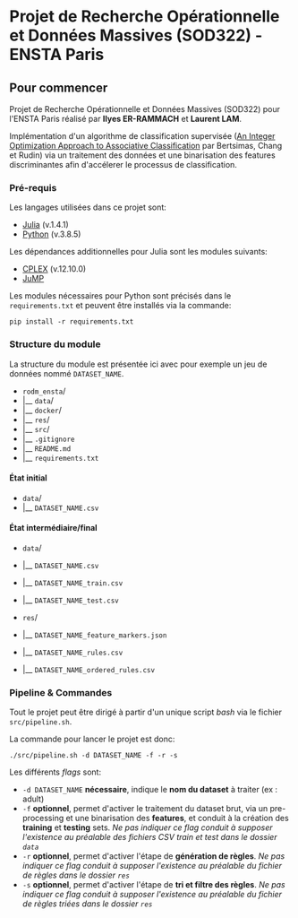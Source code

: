 # Projet de Recherche Opérationnelle et Données Massives (SOD322) - ENSTA Paris 

## Pour commencer
Projet de Recherche Opérationnelle et Données Massives (SOD322) pour l'ENSTA Paris réalisé par **Ilyes ER-RAMMACH** et **Laurent LAM**. 

Implémentation d'un algorithme de classification supervisée ([An Integer Optimization Approach to Associative Classification](https://www.mit.edu/~dbertsim/papers/Machine%20Learning%20under%20a%20Modern%20Optimization%20Lens/An%20Integer%20Optimization%20Approach%20to%20Associative%20Classification.pdf) par Bertsimas, Chang et Rudin) via un traitement des données et une binarisation des features discriminantes afin d'accélerer le processus de classification.

### Pré-requis
Les langages utilisées dans ce projet sont:

* [Julia](https://julialang.org/downloads/) (v.1.4.1)
* [Python](https://www.python.org/downloads/) (v.3.8.5)

Les dépendances additionnelles pour Julia sont les modules suivants:

* [CPLEX](https://juliapackages.com/p/cplex) (v.12.10.0)
* [JuMP](https://juliapackages.com/p/jump)

Les modules nécessaires pour Python sont précisés dans le `requirements.txt` et peuvent être installés via la commande:

```
pip install -r requirements.txt
```

### Structure du module
La structure du module est présentée ici avec pour exemple un jeu de données nommé `DATASET_NAME`.

- `rodm_ensta`/
- |__ `data`/
- |__ `docker`/
- |__ `res`/
- |__ `src`/
- |__ `.gitignore`
- |__ `README.md`
- |__ `requirements.txt`

#### État initial

- `data`/
- |__ `DATASET_NAME.csv`

#### État intermédiaire/final


- `data`/
- |__ `DATASET_NAME.csv`
- |__ `DATASET_NAME_train.csv`
- |__ `DATASET_NAME_test.csv`

- `res`/
- |__ `DATASET_NAME_feature_markers.json`
- |__ `DATASET_NAME_rules.csv`
- |__ `DATASET_NAME_ordered_rules.csv`

### Pipeline & Commandes

Tout le projet peut être dirigé à partir d'un unique script _bash_ via le fichier `src/pipeline.sh`.

La commande pour lancer le projet est donc:
```
./src/pipeline.sh -d DATASET_NAME -f -r -s
```

Les différents *flags* sont:

- ```-d DATASET_NAME``` **nécessaire**, indique le **nom du dataset** à traiter (ex : adult)
- ```-f``` **optionnel**, permet d'activer le traitement du dataset brut, via un pre-processing et une binarisation des **features**, et conduit à la création des **training** et **testing** sets.
*Ne pas indiquer ce flag conduit à supposer l'existence au préalable des fichiers CSV _train_ et _test_ dans le dossier `data`*
- ```-r``` **optionnel**, permet d'activer l'étape de **génération de règles**. 
*Ne pas indiquer ce flag conduit à supposer l'existence au préalable du fichier de règles dans le dossier `res`*
- ```-s``` **optionnel**, permet d'activer l'étape de **tri et filtre des règles**.
*Ne pas indiquer ce flag conduit à supposer l'existence au préalable du fichier de règles triées dans le dossier `res`*
